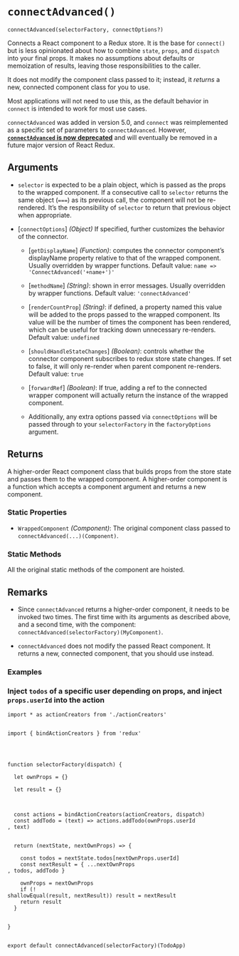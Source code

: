  

`connectAdvanced()`
===================



    connectAdvanced(selectorFactory, connectOptions?)

Connects a React component to a Redux store. It is the base for `connect()` but is less opinionated about how to combine `state`, `props`, and `dispatch` into your final props. It makes no assumptions about defaults or memoization of results, leaving those responsibilities to the caller.

It does not modify the component class passed to it; instead, it *returns* a new, connected component class for you to use.

Most applications will not need to use this, as the default behavior in `connect` is intended to work for most use cases.

`connectAdvanced` was added in version 5.0, and `connect` was reimplemented as a specific set of parameters to `connectAdvanced`. However, [**`connectAdvanced` is now deprecated**](https://github.com/reduxjs/react-redux/issues/1236) and will eventually be removed in a future major version of React Redux.

Arguments
---------

-   `selector` is expected to be a plain object, which is passed as the props to the wrapped component. If a consecutive call to `selector` returns the same object (`===`) as its previous call, the component will not be re-rendered. It’s the responsibility of `selector` to return that previous object when appropriate.

-   \[`connectOptions`\] *(Object)* If specified, further customizes the behavior of the connector.

    -   \[`getDisplayName`\] *(Function)*: computes the connector component’s displayName property relative to that of the wrapped component. Usually overridden by wrapper functions. Default value: `name => 'ConnectAdvanced('+name+')'`

    -   \[`methodName`\] *(String)*: shown in error messages. Usually overridden by wrapper functions. Default value: `'connectAdvanced'`

    -   \[`renderCountProp`\] *(String)*: if defined, a property named this value will be added to the props passed to the wrapped component. Its value will be the number of times the component has been rendered, which can be useful for tracking down unnecessary re-renders. Default value: `undefined`

    -   \[`shouldHandleStateChanges`\] *(Boolean)*: controls whether the connector component subscribes to redux store state changes. If set to false, it will only re-render when parent component re-renders. Default value: `true`

    -   \[`forwardRef`\] *(Boolean)*: If true, adding a ref to the connected wrapper component will actually return the instance of the wrapped component.

    -   Additionally, any extra options passed via `connectOptions` will be passed through to your `selectorFactory` in the `factoryOptions` argument.

<span id="connectAdvanced-returns"></span>

Returns
-------

A higher-order React component class that builds props from the store state and passes them to the wrapped component. A higher-order component is a function which accepts a component argument and returns a new component.

### Static Properties

-   `WrappedComponent` *(Component)*: The original component class passed to `connectAdvanced(...)(Component)`.

### Static Methods

All the original static methods of the component are hoisted.

Remarks
-------

-   Since `connectAdvanced` returns a higher-order component, it needs to be invoked two times. The first time with its arguments as described above, and a second time, with the component: `connectAdvanced(selectorFactory)(MyComponent)`.

-   `connectAdvanced` does not modify the passed React component. It returns a new, connected component, that you should use instead.

<span id="connectAdvanced-examples"></span>

### Examples

### Inject `todos` of a specific user depending on props, and inject `props.userId` into the action



    import * as actionCreators from './actionCreators'


    import { bindActionCreators } from 'redux'




    function selectorFactory(dispatch) {

      let ownProps = {}

      let result = {}



      const actions = bindActionCreators(actionCreators, dispatch)
      const addTodo = (text) => actions.addTodo(ownProps.userId
    , text)


      return (nextState, nextOwnProps) => {

        const todos = nextState.todos[nextOwnProps.userId]
        const nextResult = { ...nextOwnProps
    , todos, addTodo }

        ownProps = nextOwnProps
        if (!
    shallowEqual(result, nextResult)) result = nextResult
        return result
      }


    }


    export default connectAdvanced(selectorFactory)(TodoApp)
